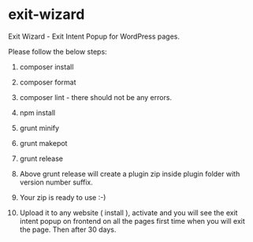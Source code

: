 # exit-wizard
Exit Wizard - Exit Intent Popup for WordPress pages.

Please follow the below steps:

1. composer install
2. composer format
3. composer lint - there should not be any errors.

4. npm install
5. grunt minify
6. grunt makepot

7. grunt release
8. Above grunt release will create a plugin zip inside plugin folder with version number suffix.

9. Your zip is ready to use :-)
10. Upload it to any website ( install ), activate and you will see the exit intent popup on frontend on all the pages first time when you will exit the page. Then after 30 days.
